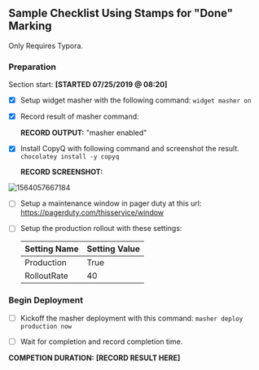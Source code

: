 ## Sample Checklist Using Stamps for "Done" Marking

Only Requires Typora.

### Preparation

Section start: **[STARTED 07/25/2019 @ 08:20]**

- [x] Setup widget masher with the following command:
  `widget masher on`

- [x] Record result of masher command:

  **RECORD OUTPUT:** "masher enabled"

- [x] Install CopyQ with following command and screenshot the result.
  `chocolatey install -y copyq`

  **RECORD SCREENSHOT:**

![1564057667184](Q:/gitrepos/DevOpsAutomationCode/markdown-checklists/1563976614625.png)

- [ ] Setup a maintenance window in pager duty at this url: https://pagerduty.com/thisservice/window

- [ ] Setup the production rollout with these settings:

    | Setting Name | Setting Value |
    | ------------ | ------------- |
    | Production   | True          |
    | RolloutRate  | 40            |

### Begin Deployment

- [ ] Kickoff the masher deployment with this command:
  `masher deploy production now`

- [ ] Wait for completion and record completion time.

**COMPETION DURATION:** **[RECORD RESULT HERE]**